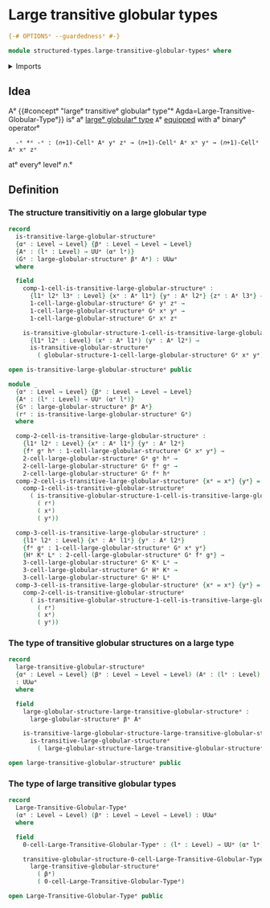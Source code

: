 # Large transitive globular types

```agda
{-# OPTIONSᵉ --guardednessᵉ #-}

module structured-types.large-transitive-globular-typesᵉ where
```

<details><summary>Imports</summary>

```agda
open import foundation.universe-levelsᵉ

open import structured-types.large-globular-typesᵉ
open import structured-types.transitive-globular-typesᵉ
```

</details>

## Idea

Aᵉ
{{#conceptᵉ "largeᵉ transitiveᵉ globularᵉ type"ᵉ Agda=Large-Transitive-Globular-Typeᵉ}}
isᵉ aᵉ [largeᵉ globularᵉ type](structured-types.large-globular-types.mdᵉ) `A`ᵉ
[equipped](foundation.structure.mdᵉ) with aᵉ binaryᵉ operatorᵉ

```text
  -ᵉ *ᵉ -ᵉ : (𝑛+1)-Cellᵉ Aᵉ yᵉ zᵉ → (𝑛+1)-Cellᵉ Aᵉ xᵉ yᵉ → (𝑛+1)-Cellᵉ Aᵉ xᵉ zᵉ
```

atᵉ everyᵉ levelᵉ $n$.ᵉ

## Definition

### The structure transitivitiy on a large globular type

```agda
record
  is-transitive-large-globular-structureᵉ
  {αᵉ : Level → Level} {βᵉ : Level → Level → Level}
  {Aᵉ : (lᵉ : Level) → UUᵉ (αᵉ lᵉ)}
  (Gᵉ : large-globular-structureᵉ βᵉ Aᵉ) : UUωᵉ
  where

  field
    comp-1-cell-is-transitive-large-globular-structureᵉ :
      {l1ᵉ l2ᵉ l3ᵉ : Level} {xᵉ : Aᵉ l1ᵉ} {yᵉ : Aᵉ l2ᵉ} {zᵉ : Aᵉ l3ᵉ} →
      1-cell-large-globular-structureᵉ Gᵉ yᵉ zᵉ →
      1-cell-large-globular-structureᵉ Gᵉ xᵉ yᵉ →
      1-cell-large-globular-structureᵉ Gᵉ xᵉ zᵉ

    is-transitive-globular-structure-1-cell-is-transitive-large-globular-structureᵉ :
      {l1ᵉ l2ᵉ : Level} (xᵉ : Aᵉ l1ᵉ) (yᵉ : Aᵉ l2ᵉ) →
      is-transitive-globular-structureᵉ
        ( globular-structure-1-cell-large-globular-structureᵉ Gᵉ xᵉ yᵉ)

open is-transitive-large-globular-structureᵉ public

module _
  {αᵉ : Level → Level} {βᵉ : Level → Level → Level}
  {Aᵉ : (lᵉ : Level) → UUᵉ (αᵉ lᵉ)}
  {Gᵉ : large-globular-structureᵉ βᵉ Aᵉ}
  (rᵉ : is-transitive-large-globular-structureᵉ Gᵉ)
  where

  comp-2-cell-is-transitive-large-globular-structureᵉ :
    {l1ᵉ l2ᵉ : Level} {xᵉ : Aᵉ l1ᵉ} {yᵉ : Aᵉ l2ᵉ}
    {fᵉ gᵉ hᵉ : 1-cell-large-globular-structureᵉ Gᵉ xᵉ yᵉ} →
    2-cell-large-globular-structureᵉ Gᵉ gᵉ hᵉ →
    2-cell-large-globular-structureᵉ Gᵉ fᵉ gᵉ →
    2-cell-large-globular-structureᵉ Gᵉ fᵉ hᵉ
  comp-2-cell-is-transitive-large-globular-structureᵉ {xᵉ = xᵉ} {yᵉ} =
    comp-1-cell-is-transitive-globular-structureᵉ
      ( is-transitive-globular-structure-1-cell-is-transitive-large-globular-structureᵉ
        ( rᵉ)
        ( xᵉ)
        ( yᵉ))

  comp-3-cell-is-transitive-large-globular-structureᵉ :
    {l1ᵉ l2ᵉ : Level} {xᵉ : Aᵉ l1ᵉ} {yᵉ : Aᵉ l2ᵉ}
    {fᵉ gᵉ : 1-cell-large-globular-structureᵉ Gᵉ xᵉ yᵉ}
    {Hᵉ Kᵉ Lᵉ : 2-cell-large-globular-structureᵉ Gᵉ fᵉ gᵉ} →
    3-cell-large-globular-structureᵉ Gᵉ Kᵉ Lᵉ →
    3-cell-large-globular-structureᵉ Gᵉ Hᵉ Kᵉ →
    3-cell-large-globular-structureᵉ Gᵉ Hᵉ Lᵉ
  comp-3-cell-is-transitive-large-globular-structureᵉ {xᵉ = xᵉ} {yᵉ} =
    comp-2-cell-is-transitive-globular-structureᵉ
      ( is-transitive-globular-structure-1-cell-is-transitive-large-globular-structureᵉ
        ( rᵉ)
        ( xᵉ)
        ( yᵉ))
```

### The type of transitive globular structures on a large type

```agda
record
  large-transitive-globular-structureᵉ
  {αᵉ : Level → Level} (βᵉ : Level → Level → Level) (Aᵉ : (lᵉ : Level) → UUᵉ (αᵉ lᵉ))
  : UUωᵉ
  where

  field
    large-globular-structure-large-transitive-globular-structureᵉ :
      large-globular-structureᵉ βᵉ Aᵉ

    is-transitive-large-globular-structure-large-transitive-globular-structureᵉ :
      is-transitive-large-globular-structureᵉ
        ( large-globular-structure-large-transitive-globular-structureᵉ)

open large-transitive-globular-structureᵉ public
```

### The type of large transitive globular types

```agda
record
  Large-Transitive-Globular-Typeᵉ
  (αᵉ : Level → Level) (βᵉ : Level → Level → Level) : UUωᵉ
  where

  field
    0-cell-Large-Transitive-Globular-Typeᵉ : (lᵉ : Level) → UUᵉ (αᵉ lᵉ)

    transitive-globular-structure-0-cell-Large-Transitive-Globular-Typeᵉ :
      large-transitive-globular-structureᵉ
        ( βᵉ)
        ( 0-cell-Large-Transitive-Globular-Typeᵉ)

open Large-Transitive-Globular-Typeᵉ public
```